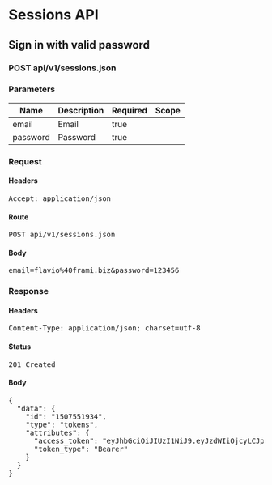 # Sessions API

## Sign in with valid password

### POST api/v1/sessions.json

### Parameters

| Name | Description | Required | Scope |
|------|-------------|----------|-------|
| email | Email | true |  |
| password | Password | true |  |

### Request

#### Headers

<pre>Accept: application/json</pre>

#### Route

<pre>POST api/v1/sessions.json</pre>

#### Body

<pre>email=flavio%40frami.biz&password=123456</pre>

### Response

#### Headers

<pre>Content-Type: application/json; charset=utf-8</pre>

#### Status

<pre>201 Created</pre>

#### Body

<pre>{
  "data": {
    "id": "1507551934",
    "type": "tokens",
    "attributes": {
      "access_token": "eyJhbGciOiJIUzI1NiJ9.eyJzdWIiOjcyLCJpYXQiOjE1MDc1NTE5MzQsImV4cCI6MTUwNzU3MzUzNH0.Jr4lXXp7Elh1yjHoK28UCM0HASW69yV3uvzMQLc_cK4",
      "token_type": "Bearer"
    }
  }
}</pre>
